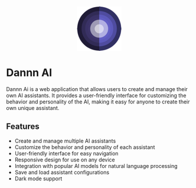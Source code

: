 <p align="center">
  <img src="https://raw.githubusercontent.com/zhaogongchengsi/dannn-ai/master/public/icon_128x128.png" alt="Dannn AI Logo" width="120" />
</p>

# Dannn AI

Dannn Ai is a web application that allows users to create and manage their own AI assistants. It provides a user-friendly interface for customizing the behavior and personality of the AI, making it easy for anyone to create their own unique assistant.

## Features

- Create and manage multiple AI assistants
- Customize the behavior and personality of each assistant
- User-friendly interface for easy navigation
- Responsive design for use on any device
- Integration with popular AI models for natural language processing
- Save and load assistant configurations
- Dark mode support
